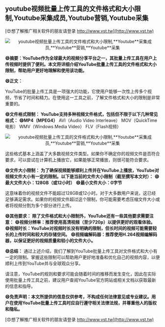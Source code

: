 ## **youtube视频批量上传工具的文件格式和大小限制,**Youtube**采集成员,**Youtube**营销,**Youtube**采集**

[😍想了解推广相关软件的朋友请登录 http://www.vst.tw](http://www.vst.tw)

 <center><img src="https://vst.tw/MP4/tuiguang/png/1.png" alt="youtube视频批量上传工具的文件格式和大小限制,**Youtube**采集成员,**Youtube**营销,**Youtube**采集"></center>

**😄摘要：YouTube作为全球最大的视频分享平台之一，其批量上传工具在用户上传视频时提供了便利。本文将详细介绍YouTube批量上传工具的文件格式和大小限制，帮助用户更好地理解和使用该功能。**

**😄正文：**

YouTube的批量上传工具是一项强大的功能，它使用户能够一次性上传多个视频，节省了时间和精力。在使用这一工具之前，了解文件格式和大小的限制是非常重要的。

**😄文件格式限制： YouTube支持多种视频文件格式，包括但不限于以下几种常见格式：**
**😄MP4（MPEG4）**
AVI（Audio Video Interleave）
MOV（QuickTime电影）
WMV（Windows Media Video）
FLV（Flash视频）

 <center><img src="https://vst.tw/MP4/tuiguang/png/4.png" alt="youtube视频批量上传工具的文件格式和大小限制,**Youtube**采集成员,**Youtube**营销,**Youtube**采集"></center>

这些格式基本上涵盖了大多数视频文件类型。如果你不确定你的视频文件是否符合要求，可以尝试在计算机上播放它，如果能够正常播放，则很可能符合要求。

**😄文件大小限制： 为了确保视频能够顺利上传并在YouTube上播放，YouTube对视频文件大小有一定的限制。以下是当前的文件大小限制（截至撰写本文时）：**
**😄最大文件大小：128GB（或12小时）**
**😄最小文件大小：0字节**

这意味着你的视频文件不能超过128GB或12小时。对于大多数用户来说，这已经足够满足需求。如果你的视频文件超过这个限制，你可能需要考虑压缩文件大小或者将视频分割为多个部分进行上传。

**😄其他要求： 除了文件格式和大小限制外，YouTube还有一些其他要求需要注意：**
**😄视频分辨率：推荐使用高清视频（至少720p）以提供更好的观看体验。**
**😄视频时长：YouTube对视频时长没有明确的限制，但长时间的视频可能需要较长的上传时间和较大的存储空间。**
**😄视频编解码器：推荐使用H.264视频编解码器，以保证更好的视频质量和较小的文件大小。**

**😄总结：**
通过上述介绍，我们了解到YouTube批量上传工具对文件格式和大小有一定的限制。掌握这些限制可以帮助用户更好地准备和优化自己的视频内容，以便顺利上传到YouTube并与全球观众分享。

请注意，YouTube的规则和要求可能会随着时间的推移而发生变化，因此在实际使用批量上传工具之前，建议用户查阅YouTube官方网站或相关文档以获取最新的信息和指导。

**😄免责声明：本文所提供的信息仅供参考，不构成任何法律意见或专业建议。用户在使用YouTube批量上传工具时应自行遵守相关法律法规，并尊重他人的版权和隐私。**

[😍想了解推广相关软件的朋友请登录 http://www.vst.tw](http://www.vst.tw)



